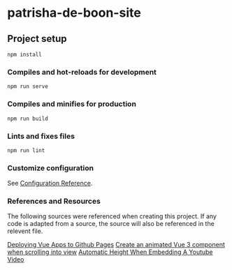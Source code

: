 # patrisha-de-boon-site

## Project setup
```
npm install
```

### Compiles and hot-reloads for development
```
npm run serve
```

### Compiles and minifies for production
```
npm run build
```

### Lints and fixes files
```
npm run lint
```

### Customize configuration
See [Configuration Reference](https://cli.vuejs.org/config/).

### References and Resources

The following sources were referenced when creating this project. 
If any code is adapted from a source, the source will also be referenced in the relevent file.

[Deploying Vue Apps to Github Pages](https://medium.com/swlh/deploy-vue-app-to-github-pages-2ada48d7397e)
[Create an animated Vue 3 component when scrolling into view](https://michael-verschoof.medium.com/create-an-animated-vue-3-component-when-scrolling-into-view-f8e793e221c8)
[Automatic Height When Embedding A Youtube Video](https://stackoverflow.com/questions/35814653/automatic-height-when-embedding-a-youtube-video)